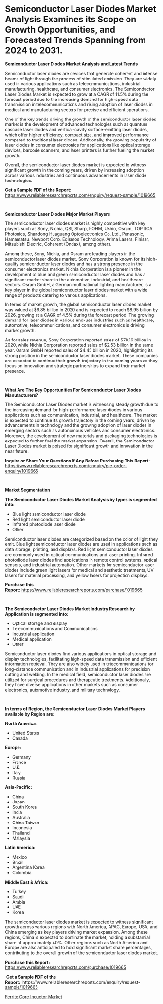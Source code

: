 <p><h1>Semiconductor Laser Diodes Market Analysis Examines its Scope on Growth Opportunities, and Forecasted Trends Spanning from 2024 to 2031.</h1></p><p><strong>Semiconductor Laser Diodes Market Analysis and Latest Trends</strong></p>
<p><p>Semiconductor laser diodes are devices that generate coherent and intense beams of light through the process of stimulated emission. They are widely used in various applications such as telecommunications, industrial manufacturing, healthcare, and consumer electronics. The Semiconductor Laser Diodes Market is expected to grow at a CAGR of 11.5% during the forecast period due to the increasing demand for high-speed data transmission in telecommunications and rising adoption of laser diodes in medical and manufacturing sectors for precise and efficient operations.</p><p>One of the key trends driving the growth of the semiconductor laser diodes market is the development of advanced technologies such as quantum cascade laser diodes and vertical-cavity surface-emitting laser diodes, which offer higher efficiency, compact size, and improved performance compared to traditional laser diodes. Additionally, the growing popularity of laser diodes in consumer electronics for applications like optical storage devices, barcode scanners, and laser printers is further fueling the market growth.</p><p>Overall, the semiconductor laser diodes market is expected to witness significant growth in the coming years, driven by increasing adoption across various industries and continuous advancements in laser diode technologies.</p></p>
<p><strong>Get a Sample PDF of the Report:&nbsp;</strong> <a href="https://www.reliableresearchreports.com/enquiry/request-sample/1019665">https://www.reliableresearchreports.com/enquiry/request-sample/1019665</a></p>
<p>&nbsp;</p>
<p><strong>Semiconductor Laser Diodes Major Market Players</strong></p>
<p><p>The semiconductor laser diodes market is highly competitive with key players such as Sony, Nichia, QSI, Sharp, ROHM, Ushio, Osram, TOPTICA Photonics, Shandong Huaguang Optoelectronics Co. Ltd., Panasonic, Hamamatsu, Newport Corp, Egismos Technology, Arima Lasers, Finisar, Mitsubishi Electric, Coherent (Ondax), among others. </p><p>Among these, Sony, Nichia, and Osram are leading players in the semiconductor laser diodes market. Sony Corporation is known for its high-quality semiconductor laser diodes and has a strong presence in the consumer electronics market. Nichia Corporation is a pioneer in the development of blue and green semiconductor laser diodes and has a significant market share in the automotive, industrial, and healthcare sectors. Osram GmbH, a German multinational lighting manufacturer, is a key player in the global semiconductor laser diodes market with a wide range of products catering to various applications.</p><p>In terms of market growth, the global semiconductor laser diodes market was valued at $6.85 billion in 2020 and is expected to reach $8.95 billion by 2026, growing at a CAGR of 4.5% during the forecast period. The growing demand for laser diodes in various end-use industries such as healthcare, automotive, telecommunications, and consumer electronics is driving market growth.</p><p>As for sales revenue, Sony Corporation reported sales of $78.16 billion in 2020, while Nichia Corporation reported sales of $2.53 billion in the same year. Osram GmbH reported sales of $4.45 billion in 2020, highlighting its strong position in the semiconductor laser diodes market. These companies are expected to continue their growth trajectory in the coming years as they focus on innovation and strategic partnerships to expand their market presence.</p></p>
<p>&nbsp;</p>
<p><strong>What Are The Key Opportunities For Semiconductor Laser Diodes Manufacturers?</strong></p>
<p><p>The Semiconductor Laser Diodes market is witnessing steady growth due to the increasing demand for high-performance laser diodes in various applications such as communication, industrial, and healthcare. The market is expected to continue its growth trajectory in the coming years, driven by advancements in technology and the growing adoption of laser diodes in emerging sectors such as autonomous vehicles and consumer electronics. Moreover, the development of new materials and packaging technologies is expected to further fuel the market expansion. Overall, the Semiconductor Laser Diodes market is poised for significant growth and innovation in the near future.</p></p>
<p><strong>Inquire or Share Your Questions If Any Before Purchasing This Report:</strong> <a href="https://www.reliableresearchreports.com/enquiry/pre-order-enquiry/1019665">https://www.reliableresearchreports.com/enquiry/pre-order-enquiry/1019665</a></p>
<p>&nbsp;</p>
<p><strong>Market Segmentation</strong></p>
<p><strong>The Semiconductor Laser Diodes Market Analysis by types is segmented into:</strong></p>
<p><ul><li>Blue light semiconductor laser diode</li><li>Red light semiconductor laser diode</li><li>Infrared photodiode laser diode</li><li>Other</li></ul></p>
<p><p>Semiconductor laser diodes are categorized based on the color of light they emit. Blue light semiconductor laser diodes are used in applications such as data storage, printing, and displays. Red light semiconductor laser diodes are commonly used in optical communications and laser printing. Infrared photodiode laser diodes find applications in remote control systems, optical sensors, and industrial automation. Other markets for semiconductor laser diodes include green light lasers for medical and aesthetic treatments, UV lasers for material processing, and yellow lasers for projection displays.</p></p>
<p><strong>Purchase this Report:&nbsp;</strong><a href="https://www.reliableresearchreports.com/purchase/1019665">https://www.reliableresearchreports.com/purchase/1019665</a></p>
<p>&nbsp;</p>
<p><strong>The Semiconductor Laser Diodes Market Industry Research by Application is segmented into:</strong></p>
<p><ul><li>Optical storage and display</li><li>Telecommunications and Communications</li><li>Industrial application</li><li>Medical application</li><li>Other</li></ul></p>
<p><p>Semiconductor laser diodes find various applications in optical storage and display technologies, facilitating high-speed data transmission and efficient information retrieval. They are also widely used in telecommunications for long-distance communication and in industrial applications for precision cutting and welding. In the medical field, semiconductor laser diodes are utilized for surgical procedures and therapeutic treatments. Additionally, they have diverse applications in other markets such as consumer electronics, automotive industry, and military technology.</p></p>
<p>&nbsp;</p>
<p><strong>In terms of Region, the Semiconductor Laser Diodes Market Players available by Region are:</strong></p>
<p>
    <p> <strong> North America: </strong>
        <ul>
            <li>United States</li>
            <li>Canada</li>
        </ul>
        </p> 
    <p> <strong> Europe: </strong>
        <ul>
            <li>Germany</li>
            <li>France</li>
            <li>U.K.</li>
            <li>Italy</li>
            <li>Russia</li>
        </ul>
        </p> 
    <p> <strong> Asia-Pacific: </strong>
        <ul>
            <li>China</li>
            <li>Japan</li>
            <li>South Korea</li>
            <li>India</li>
            <li>Australia</li>
            <li>China Taiwan</li>
            <li>Indonesia</li>
            <li>Thailand</li>
            <li>Malaysia</li>
        </ul>
        </p> 
    <p> <strong> Latin America: </strong>
        <ul>
            <li>Mexico</li>
            <li>Brazil</li>
            <li>Argentina Korea</li>
            <li>Colombia</li>
        </ul>
        </p> 
    <p> <strong> Middle East & Africa: </strong>
        <ul>
            <li>Turkey</li>
            <li>Saudi</li>
            <li>Arabia</li>
            <li>UAE</li>
            <li>Korea</li>
        </ul>
    </p>
    </p>
<p><p>The semiconductor laser diodes market is expected to witness significant growth across various regions with North America, APAC, Europe, USA, and China emerging as key players driving market expansion. Among these regions, China is expected to dominate the market, holding a substantial share of approximately 40%. Other regions such as North America and Europe are also anticipated to hold significant market share percentages, contributing to the overall growth of the semiconductor laser diodes market.</p></p>
<p><strong>Purchase this Report: </strong><a href="https://www.reliableresearchreports.com/purchase/1019665">https://www.reliableresearchreports.com/purchase/1019665</a></p>
<p>&nbsp;<strong>Get a Sample PDF of the Report:&nbsp;&nbsp;</strong><a href="https://www.reliableresearchreports.com/enquiry/request-sample/1019665">https://www.reliableresearchreports.com/enquiry/request-sample/1019665</a></p>
<p><strong></strong></p>
<p><p><a href="https://github.com/NorbertYates/Market-Research-Report-List-4/blob/main/ferrite-core-inductor-market.md">Ferrite Core Inductor Market</a></p></p>